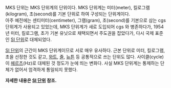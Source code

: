 MKS 단위는 MKS 단위계의 단위이다. MKS 단위계는 미터(meter), 킬로그램(kilogram), 초(second)를 기본 단위로
하여 구성되는 단위계이다.  
아주 예전에는 센티미터(centimeter), 그램(gram), 초(second)를 기본으로 삼는 cgs 단위계가 사용되고 있었는데, MKS
단위계가 새로 도입되어 cgs 와 병존하다가, 1954년 미터, 킬로그램, 초가 기본 유닛으로 채택되면서 주도권을 잡았다가, 다시 국제
표준인 [SI 단위](SI%20%EB%8B%A8%EC%9C%84.md)로 대체되었다.

[SI 단위](SI%20%EB%8B%A8%EC%9C%84.md)의 근간이 MKS 단위계이므로 서로 매우 유사하다. 근본 단위로 미터,
킬로그램, 초을 선정한 것도 같고, [와트](%EC%99%80%ED%8A%B8.md), [줄](%EC%A4%84.md),
[뉴튼](%EB%89%B4%ED%8A%BC.md) 등 공통적으로 쓰는 단위도 많다. 사이클(cycle)이
[헤르츠](%ED%97%A4%EB%A5%B4%EC%B8%A0.md)(Hz)로 대체된 것 정도가 눈에 띄는 변화다. 사실 MKS 단위계는
통제하는 단체가 없어서 엄격하게 통일되지 못했다.

**자세한 내용은 [SI 단위](SI%20%EB%8B%A8%EC%9C%84.md) 참조.**

